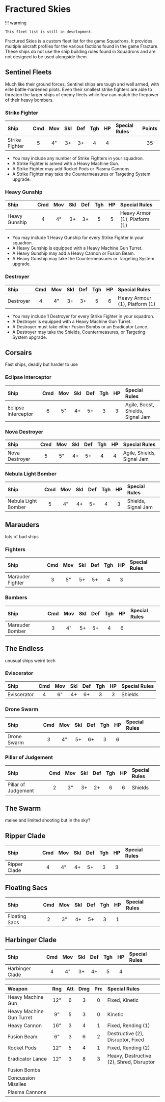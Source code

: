 # Fractured Skies

!!! warning

    This fleet list is still in development.

Fractured Skies is a custom fleet list for the game Squadrons. It provides multiple aircraft profiles for the various factions found in the game Fracture. These ships do not use the ship building rules found in Squadrons and are not designed to be used alongside them.

## Sentinel Fleets

Much like their ground forces, Sentinel ships are tough and well armed, with elite battle-hardened pilots. Even their smallest strike fighters are able to threaten the larger ships of enemy fleets while few can match the firepower of their heavy bombers.

### Strike Fighter

| Ship                      | Cmd | Mov | Skl | Def | Tgh | HP  | Special Rules                                   | Points |
| :------------------------ | :-: | :-: | :-: | :-: | :-: | :-: | :---------------------------------------------- | :----: |
| Strike Fighter            |  5  |  4" |  3+ |  3+ |  4  |  4  |                                                 | 35     |

- You may include any number of Strike Fighters in your squadron.
- A Strike Fighter is armed with a Heavy Machine Gun.
- A Strike Fighter may add Rocket Pods or Plasma Cannons.
- A Strike Fighter may take the Countermeasures or Targeting System upgrade.

### Heavy Gunship

| Ship                      | Cmd | Mov | Skl | Def | Tgh | HP  | Special Rules                                   |
| :------------------------ | :-: | :-: | :-: | :-: | :-: | :-: | :---------------------------------------------- |
| Heavy Gunship             |  4  |  4" |  3+ |  3+ |  5  |  5  | Heavy Armor (1), Platform (1)                   |

- You may include 1 Heavy Gunship for every Strike Fighter in your squadron.
- A Heavy Gunship is equipped with a Heavy Machine Gun Turret.
- A Heavy Gunship may add a Heavy Cannon or Fusion Beam.
- A Heavy Gunship may take the Countermeasures or Targeting System upgrade.

### Destroyer

| Ship                      | Cmd | Mov | Skl | Def | Tgh | HP  | Special Rules                                   |
| :------------------------ | :-: | :-: | :-: | :-: | :-: | :-: | :---------------------------------------------- |
| Destroyer                 |  4  |  4" |  3+ |  3+ |  5  |  6  | Heavy Armour (1), Platform (1)                  |

- You may include 1 Destroyer for every Strike Fighter in your squadron.
- A Destroyer is equipped with a Heavy Machine Gun Turret.
- A Destroyer must take either Fusion Bombs or an Eradicator Lance.
- A Destroyer may take the Shields, Countermeasures, or Targeting System upgrade.

## Corsairs

Fast ships, deadly but harder to use 

### Eclipse Interceptor

| Ship                      | Cmd | Mov | Skl | Def | Tgh | HP  | Special Rules                                   |
| :------------------------ | :-: | :-: | :-: | :-: | :-: | :-: | :---------------------------------------------- |
| Eclipse Interceptor       |  6  |  5" |  4+ |  5+ |  3  |  3  | Agile, Boost, Shields, Signal Jam               |

### Nova Destroyer

| Ship                      | Cmd | Mov | Skl | Def | Tgh | HP  | Special Rules                                   |
| :------------------------ | :-: | :-: | :-: | :-: | :-: | :-: | :---------------------------------------------- |
| Nova Destroyer            |  5  |  5" |  4+ |  5+ |  4  |  4  | Agile, Shields, Signal Jam                      |

### Nebula Light Bomber

| Ship                      | Cmd | Mov | Skl | Def | Tgh | HP  | Special Rules                                   |
| :------------------------ | :-: | :-: | :-: | :-: | :-: | :-: | :---------------------------------------------- |
| Nebula Light Bomber       |  5  |  4" |  4+ |  5+ |  4  |  3  | Shields, Signal Jam                             |

## Marauders

lots of bad ships 

### Fighters

| Ship                      | Cmd | Mov | Skl | Def | Tgh | HP  | Special Rules         |
| :------------------------ | :-: | :-: | :-: | :-: | :-: | :-: | :-------------------- |
| Marauder Fighter          |  3  |  5" |  5+ |  5+ |  4  |  3  |                       |

### Bombers

| Ship                      | Cmd | Mov | Skl | Def | Tgh | HP  | Special Rules         |
| :------------------------ | :-: | :-: | :-: | :-: | :-: | :-: | :-------------------- |
| Marauder Bomber           |  3  |  4" |  5+ |  5+ |  4  |  6  |                       |

## The Endless

unusual ships weird tech

### Eviscerator

| Ship                      | Cmd | Mov | Skl | Def | Tgh | HP  | Special Rules         |
| :------------------------ | :-: | :-: | :-: | :-: | :-: | :-: | :-------------------- |
| Eviscerator               |  4  |  6" |  4+ |  6+ |  3  |  3  | Shields               |

### Drone Swarm

| Ship                      | Cmd | Mov | Skl | Def | Tgh | HP  | Special Rules         |
| :------------------------ | :-: | :-: | :-: | :-: | :-: | :-: | :-------------------- |
| Drone Swarm               |  3  |  4" |  5+ |  6+ |  3  |  6  |                       |

### Pillar of Judgement

| Ship                      | Cmd | Mov | Skl | Def | Tgh | HP  | Special Rules         |
| :------------------------ | :-: | :-: | :-: | :-: | :-: | :-: | :-------------------- |
| Pillar of Judgement       |  2  |  3" |  3+ |  2+ |  6  |  6  | Shields               |

## The Swarm

melee and limited shooting but in the sky?

## Ripper Clade

| Ship                      | Cmd | Mov | Skl | Def | Tgh | HP  | Special Rules         |
| :------------------------ | :-: | :-: | :-: | :-: | :-: | :-: | :-------------------- |
| Ripper Clade              |  4  |  4" |  4+ |  5+ |  3  |  3  |                       |

## Floating Sacs

| Ship                      | Cmd | Mov | Skl | Def | Tgh | HP  | Special Rules         |
| :------------------------ | :-: | :-: | :-: | :-: | :-: | :-: | :-------------------- |
| Floating Sacs             |  2  |  3" |  4+ |  5+ |  3  |  1  |                       |

## Harbinger Clade

| Ship                      | Cmd | Mov | Skl | Def | Tgh | HP  | Special Rules         |
| :------------------------ | :-: | :-: | :-: | :-: | :-: | :-: | :-------------------- |
| Harbinger Clade           |  4  |  4" |  3+ |  4+ |  5  |  4  |                       |


| Weapon                    | Rng | Att | Dmg | Prc | Special Rules                     |
| :------------------------ | :-: | :-: | :-: | :-: | :-------------------------------- |
| Heavy Machine Gun         | 12" |  6  |  3  |  0  | Fixed, Kinetic                    |
| Heavy Machine Gun Turret  | 9"  |  5  |  3  |  0  | Kinetic                           |
| Heavy Cannon              | 16” |  3  |  4  |  1  | Fixed, Rending (1)                |
| Fusion Beam               | 6"  |  3  |  6  |  2  | Destructive (2), Disruptor, Fixed |
| Rocket Pods               | 12" |  5  |  4  |  1  | Fixed, Rending (2)                |
| Eradicator Lance          | 12" |  3  |  8  |  3  | Heavy, Destructive (2), Shred, Disruptor |
| Fusion Bombs              |     |     |     |     |                                   |
| Concussion Missiles       |     |     |     |     |                                   |
| Plasma Cannons            |     |     |     |     |                                   |
